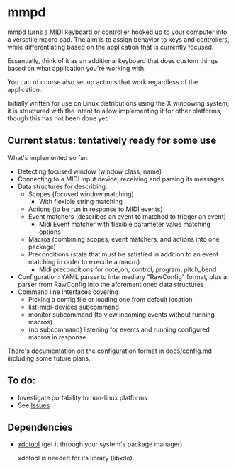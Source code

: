 # mmpd

mmpd turns a MIDI keyboard or controller hooked up to your computer into a versatile macro pad. The aim is to assign
behavior to keys and controllers, while differentiating based on the application that is currently focused.

Essentially, think of it as an additional keyboard that does custom things based on what application you're working with.

You can of course also set up actions that work regardless of the application.

Initially written for use on Linux distributions using the X windowing system, it is structured with
the intent to allow implementing it for other platforms, though this has not been done yet.

## Current status: tentatively ready for some use

What's implemented so far:

- Detecting focused window (window class, name)
- Connecting to a MIDI input device, receiving and parsing its messages
- Data structures for describing:
  - Scopes (focused window matching)
    - With flexible string matching
  - Actions (to be run in response to MIDI events)
  - Event matchers (describes an event to matched to trigger an event)
    - Midi Event matcher with flexible parameter value matching options
  - Macros (combining scopes, event matchers, and actions into one package)
  - Preconditions (state that must be satisfied in addition to an event matching in
    order to execute a macro)
    - Midi preconditions for note_on, control, program, pitch_bend
- Configuration: YAML parser to intermediary "RawConfig" format, plus a parser
  from RawConfig into the aforementioned data structures
- Command line interfaces covering
  - Picking a config file or loading one from default location
  - list-midi-devices subcommand
  - monitor subcommand (to view incoming events without running macros)
  - (no subcommand) listening for events and running configured macros in response

There's documentation on the configuration format in [docs/config.md](https://github.com/michd/midi-macro-pad/blob/main/docs/config.md)
including some future plans.

## To do:

- Investigate portability to non-linux platforms
- See [Issues](https://github.com/michd/mmpd/issues)

## Dependencies

- [xdotool](https://www.semicomplete.com/projects/xdotool/) (get it through your system's package manager)
  
  xdotool is needed for its library (libxdo).

